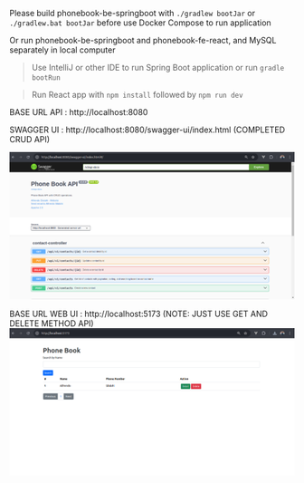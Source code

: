 Please build phonebook-be-springboot with `./gradlew bootJar` or `./gradlew.bat bootJar` before use Docker Compose to run application

Or run phonebook-be-springboot and phonebook-fe-react, and MySQL separately in local computer

> Use IntelliJ or other IDE to run Spring Boot application or run `gradle bootRun`

> Run React app with `npm install` followed by `npm run dev`

BASE URL API : http://localhost:8080

SWAGGER UI : http://localhost:8080/swagger-ui/index.html (COMPLETED CRUD API)

![Swagger UI](Swagger%20UI.png)

BASE URL WEB UI : http://localhost:5173 (NOTE: JUST USE GET AND
DELETE METHOD API)
![React](Simple%20React%20Web%20UI.png)
